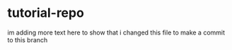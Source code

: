 # tutorial-repo

im adding more text here to show that i changed this file to make a commit to this branch
